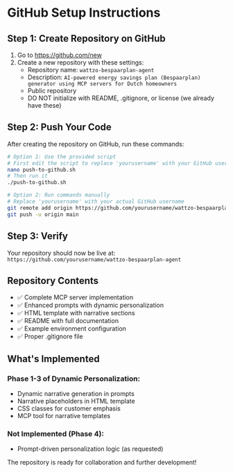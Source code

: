 # GitHub Setup Instructions

## Step 1: Create Repository on GitHub

1. Go to https://github.com/new
2. Create a new repository with these settings:
   - Repository name: `wattzo-bespaarplan-agent`
   - Description: `AI-powered energy savings plan (Bespaarplan) generator using MCP servers for Dutch homeowners`
   - Public repository
   - DO NOT initialize with README, .gitignore, or license (we already have these)

## Step 2: Push Your Code

After creating the repository on GitHub, run these commands:

```bash
# Option 1: Use the provided script
# First edit the script to replace 'yourusername' with your GitHub username
nano push-to-github.sh
# Then run it
./push-to-github.sh

# Option 2: Run commands manually
# Replace 'yourusername' with your actual GitHub username
git remote add origin https://github.com/yourusername/wattzo-bespaarplan-agent.git
git push -u origin main
```

## Step 3: Verify

Your repository should now be live at:
`https://github.com/yourusername/wattzo-bespaarplan-agent`

## Repository Contents

- ✅ Complete MCP server implementation
- ✅ Enhanced prompts with dynamic personalization
- ✅ HTML template with narrative sections
- ✅ README with full documentation
- ✅ Example environment configuration
- ✅ Proper .gitignore file

## What's Implemented

### Phase 1-3 of Dynamic Personalization:
- Dynamic narrative generation in prompts
- Narrative placeholders in HTML template
- CSS classes for customer emphasis
- MCP tool for narrative templates

### Not Implemented (Phase 4):
- Prompt-driven personalization logic (as requested)

The repository is ready for collaboration and further development!